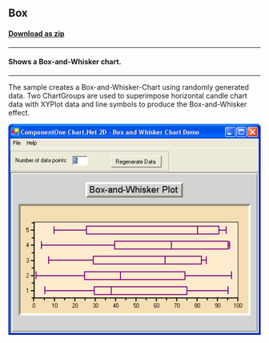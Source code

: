 ## Box
#### [Download as zip](https://grapecity.github.io/DownGit/#/home?url=https://github.com/GrapeCity/ComponentOne-WinForms-Samples/tree/master/NetFramework\Charts\VB\Box)
____
#### Shows a Box-and-Whisker chart.
____
The sample creates a Box-and-Whisker-Chart using randomly generated data.
Two ChartGroups are used to superimpose horizontal candle chart data with XYPlot data and line symbols to produce the Box-and-Whisker effect.

![screenshot](screenshot.png)
